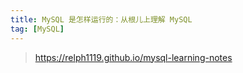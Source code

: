 ```yaml
---
title: MySQL 是怎样运行的：从根儿上理解 MySQL
tag: [MySQL]
---
```


> <https://relph1119.github.io/mysql-learning-notes>

# 